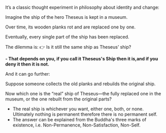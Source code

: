 It’s a classic thought experiment in philosophy about identity and change:

Imagine the ship of the hero Theseus is kept in a museum.

Over time, its wooden planks rot and are replaced one by one.

Eventually, every single part of the ship has been replaced.

The dilemma is:
👉 Is it still the same ship as Theseus’ ship?

  **- That depends on you, if you call it Theseus's Ship then it is,and  if you deny it then it is not.**

And it can go further:

Suppose someone collects the old planks and rebuilds the original ship.

Now which one is the “real” ship of Theseus—the fully replaced one in the museum, or the one rebuilt from the original parts?

  - The real ship is whichever you want, either one, both, or none. Ultimately nothing is permanent therefore there is no permanent self.
  - The answer can be explained from the Buddha's three marks of existence, i.e. Non-Permanence, Non-Satisfaction, Non-Self.
